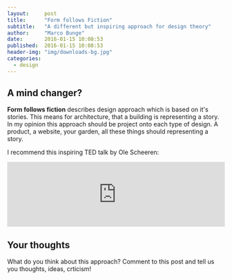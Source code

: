 ```yaml
---
layout:     post
title:      "Form follows Fiction"
subtitle:   "A different but inspiring approach for design theory"
author:     "Marco Bunge"
date:       2016-01-15 10:08:53
published:  2016-01-15 10:08:53
header-img: "img/downloads-bg.jpg"
categories:
  - design
---
```


## A mind changer?

__Form follows fiction__ describes design approach which is based on it's stories. This means for architecture, that a building is representing a story. In my opinion this approach should be project onto each type of design. A product, a website, your garden, all these things should representing a story.

I recommend this inspiring TED talk by Ole Scheeren:

<iframe src="https://embed-ssl.ted.com/talks/ole_scheeren_why_great_architecture_should_tell_a_story.html" width="100%" frameborder="0" scrolling="no" webkitAllowFullScreen mozallowfullscreen allowFullScreen></iframe>

## Your thoughts

What do you think about this approach? Comment to this post and tell us you thoughts, ideas, crticism!
